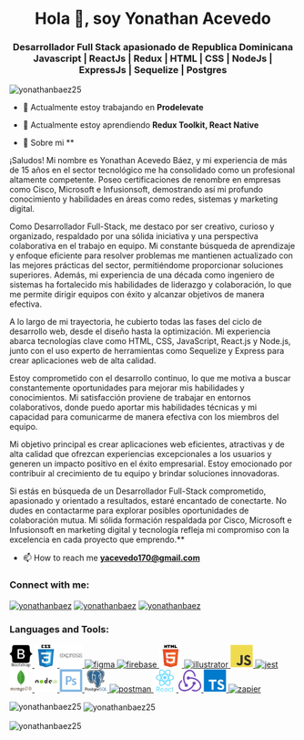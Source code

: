 <h1 align="center">Hola 👋, soy Yonathan Acevedo</h1>
<h3 align="center">Desarrollador Full Stack apasionado de Republica Dominicana Javascript | ReactJs | Redux | HTML | CSS | NodeJs | ExpressJs | Sequelize | Postgres</h3>

<p align="left"> <img src="https://komarev.com/ghpvc/?username=yonathanbaez25&label=Profile%20views&color=0e75b6&style=flat" alt="yonathanbaez25" /> </p>

- 🔭 Actualmente estoy trabajando en **Prodelevate**

- 🌱 Actualmente estoy aprendiendo **Redux Toolkit, React Native**

- 💬 Sobre mi **
  
¡Saludos! Mi nombre es Yonathan Acevedo Báez, y mi experiencia de más de 15 años en el sector tecnológico me ha consolidado como un profesional altamente competente. Poseo certificaciones de renombre en empresas como Cisco, Microsoft e Infusionsoft, demostrando así mi profundo conocimiento y habilidades en áreas como redes, sistemas y marketing digital.

Como Desarrollador Full-Stack, me destaco por ser creativo, curioso y organizado, respaldado por una sólida iniciativa y una perspectiva colaborativa en el trabajo en equipo. Mi constante búsqueda de aprendizaje y enfoque eficiente para resolver problemas me mantienen actualizado con las mejores prácticas del sector, permitiéndome proporcionar soluciones superiores. Además, mi experiencia de una década como ingeniero de sistemas ha fortalecido mis habilidades de liderazgo y colaboración, lo que me permite dirigir equipos con éxito y alcanzar objetivos de manera efectiva.

A lo largo de mi trayectoria, he cubierto todas las fases del ciclo de desarrollo web, desde el diseño hasta la optimización. Mi experiencia abarca tecnologías clave como HTML, CSS, JavaScript, React.js y Node.js, junto con el uso experto de herramientas como Sequelize y Express para crear aplicaciones web de alta calidad.

Estoy comprometido con el desarrollo continuo, lo que me motiva a buscar constantemente oportunidades para mejorar mis habilidades y conocimientos. Mi satisfacción proviene de trabajar en entornos colaborativos, donde puedo aportar mis habilidades técnicas y mi capacidad para comunicarme de manera efectiva con los miembros del equipo.

Mi objetivo principal es crear aplicaciones web eficientes, atractivas y de alta calidad que ofrezcan experiencias excepcionales a los usuarios y generen un impacto positivo en el éxito empresarial. Estoy emocionado por contribuir al crecimiento de tu equipo y brindar soluciones innovadoras.

Si estás en búsqueda de un Desarrollador Full-Stack comprometido, apasionado y orientado a resultados, estaré encantado de conectarte. No dudes en contactarme para explorar posibles oportunidades de colaboración mutua. Mi sólida formación respaldada por Cisco, Microsoft e Infusionsoft en marketing digital y tecnología refleja mi compromiso con la excelencia en cada proyecto que emprendo.**

- 📫 How to reach me **yacevedo170@gmail.com**

<h3 align="left">Connect with me:</h3>
<p align="left">
<a href="https://www.linkedin.com/in/yonathan-acevedo-baez-26a453b4/" target="blank"><img align="center" src="https://raw.githubusercontent.com/rahuldkjain/github-profile-readme-generator/master/src/images/icons/Social/linked-in-alt.svg" alt="yonathanbaez" height="30" width="40" /></a>
<a href="https://www.facebook.com/yonathan.acevedobaez" target="blank"><img align="center" src="https://raw.githubusercontent.com/rahuldkjain/github-profile-readme-generator/master/src/images/icons/Social/facebook.svg" alt="yonathanbaez" height="30" width="40" /></a>
<a href="https://www.instagram.com/yonathanacevedob" target="blank"><img align="center" src="https://raw.githubusercontent.com/rahuldkjain/github-profile-readme-generator/master/src/images/icons/Social/instagram.svg" alt="yonathanbaez" height="30" width="40" /></a>
</p>

<h3 align="left">Languages and Tools:</h3>
<p align="left"> <a href="https://getbootstrap.com" target="_blank" rel="noreferrer"> <img src="https://raw.githubusercontent.com/devicons/devicon/master/icons/bootstrap/bootstrap-plain-wordmark.svg" alt="bootstrap" width="40" height="40"/> </a> <a href="https://www.w3schools.com/css/" target="_blank" rel="noreferrer"> <img src="https://raw.githubusercontent.com/devicons/devicon/master/icons/css3/css3-original-wordmark.svg" alt="css3" width="40" height="40"/> </a> <a href="https://expressjs.com" target="_blank" rel="noreferrer"> <img src="https://raw.githubusercontent.com/devicons/devicon/master/icons/express/express-original-wordmark.svg" alt="express" width="40" height="40"/> </a> <a href="https://www.figma.com/" target="_blank" rel="noreferrer"> <img src="https://www.vectorlogo.zone/logos/figma/figma-icon.svg" alt="figma" width="40" height="40"/> </a> <a href="https://firebase.google.com/" target="_blank" rel="noreferrer"> <img src="https://www.vectorlogo.zone/logos/firebase/firebase-icon.svg" alt="firebase" width="40" height="40"/> </a> <a href="https://www.w3.org/html/" target="_blank" rel="noreferrer"> <img src="https://raw.githubusercontent.com/devicons/devicon/master/icons/html5/html5-original-wordmark.svg" alt="html5" width="40" height="40"/> </a> <a href="https://www.adobe.com/in/products/illustrator.html" target="_blank" rel="noreferrer"> <img src="https://www.vectorlogo.zone/logos/adobe_illustrator/adobe_illustrator-icon.svg" alt="illustrator" width="40" height="40"/> </a> <a href="https://developer.mozilla.org/en-US/docs/Web/JavaScript" target="_blank" rel="noreferrer"> <img src="https://raw.githubusercontent.com/devicons/devicon/master/icons/javascript/javascript-original.svg" alt="javascript" width="40" height="40"/> </a> <a href="https://jestjs.io" target="_blank" rel="noreferrer"> <img src="https://www.vectorlogo.zone/logos/jestjsio/jestjsio-icon.svg" alt="jest" width="40" height="40"/> </a> <a href="https://www.mongodb.com/" target="_blank" rel="noreferrer"> <img src="https://raw.githubusercontent.com/devicons/devicon/master/icons/mongodb/mongodb-original-wordmark.svg" alt="mongodb" width="40" height="40"/> </a> <a href="https://nodejs.org" target="_blank" rel="noreferrer"> <img src="https://raw.githubusercontent.com/devicons/devicon/master/icons/nodejs/nodejs-original-wordmark.svg" alt="nodejs" width="40" height="40"/> </a> <a href="https://www.photoshop.com/en" target="_blank" rel="noreferrer"> <img src="https://raw.githubusercontent.com/devicons/devicon/master/icons/photoshop/photoshop-line.svg" alt="photoshop" width="40" height="40"/> </a> <a href="https://www.postgresql.org" target="_blank" rel="noreferrer"> <img src="https://raw.githubusercontent.com/devicons/devicon/master/icons/postgresql/postgresql-original-wordmark.svg" alt="postgresql" width="40" height="40"/> </a> <a href="https://postman.com" target="_blank" rel="noreferrer"> <img src="https://www.vectorlogo.zone/logos/getpostman/getpostman-icon.svg" alt="postman" width="40" height="40"/> </a> <a href="https://reactjs.org/" target="_blank" rel="noreferrer"> <img src="https://raw.githubusercontent.com/devicons/devicon/master/icons/react/react-original-wordmark.svg" alt="react" width="40" height="40"/> </a> <a href="https://redux.js.org" target="_blank" rel="noreferrer"> <img src="https://raw.githubusercontent.com/devicons/devicon/master/icons/redux/redux-original.svg" alt="redux" width="40" height="40"/> </a> <a href="https://www.typescriptlang.org/" target="_blank" rel="noreferrer"> <img src="https://raw.githubusercontent.com/devicons/devicon/master/icons/typescript/typescript-original.svg" alt="typescript" width="40" height="40"/> </a> <a href="https://zapier.com" target="_blank" rel="noreferrer"> <img src="https://www.vectorlogo.zone/logos/zapier/zapier-icon.svg" alt="zapier" width="40" height="40"/> </a> </p>

<p><img align="left" src="https://github-readme-stats.vercel.app/api/top-langs?username=yonathanbaez25&show_icons=true&locale=en&layout=compact" alt="yonathanbaez25" /></p>

<p>&nbsp;<img align="center" src="https://github-readme-stats.vercel.app/api?username=yonathanbaez25&show_icons=true&locale=en" alt="yonathanbaez25" /></p>

<p><img align="center" src="https://github-readme-streak-stats.herokuapp.com/?user=yonathanbaez25&" alt="yonathanbaez25" /></p>

